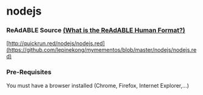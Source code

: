 
# nodejs


### ReAdABLE Source [(What is the ReAdABLE Human Format?)](http://readablehumanformat.com)

[http://quickrun.red/nodejs/nodejs.red](https://github.com/lepinekong/mymementos/blob/master/nodejs/nodejs.red)


### Pre-Requisites

You must have a browser installed (Chrome, Firefox, Internet Explorer,...)
